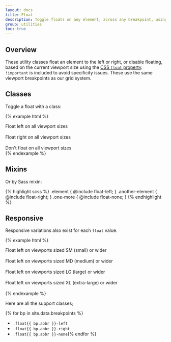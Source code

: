 ```yaml
---
layout: docs
title: Float
description: Toggle floats on any element, across any breakpoint, using our responsive float utilities.
group: utilities
toc: true
---
```


## Overview

These utility classes float an element to the left or right, or disable floating, based on the current viewport size using the [CSS `float` property](https://developer.mozilla.org/en-US/docs/Web/CSS/float). `!important` is included to avoid specificity issues. These use the same viewport breakpoints as our grid system.

## Classes

Toggle a float with a class:

{% example html %}

<div class="float-left">Float left on all viewport sizes</div><br>
<div class="float-right">Float right on all viewport sizes</div><br>
<div class="float-none">Don't float on all viewport sizes</div>
{% endexample %}

## Mixins

Or by Sass mixin:

{% highlight scss %} .element { @include float-left; } .another-element { @include float-right; } .one-more { @include float-none; } {% endhighlight %}

## Responsive

Responsive variations also exist for each `float` value.

{% example html %}

<div class="float-sm-left">Float left on viewports sized SM (small) or wider</div><br>
<div class="float-md-left">Float left on viewports sized MD (medium) or wider</div><br>
<div class="float-lg-left">Float left on viewports sized LG (large) or wider</div><br>
<div class="float-xl-left">Float left on viewports sized XL (extra-large) or wider</div><br>
{% endexample %}

Here are all the support classes;

{% for bp in site.data.breakpoints %}

* `.float{{ bp.abbr }}-left`
* `.float{{ bp.abbr }}-right`
* `.float{{ bp.abbr }}-none`{% endfor %}
